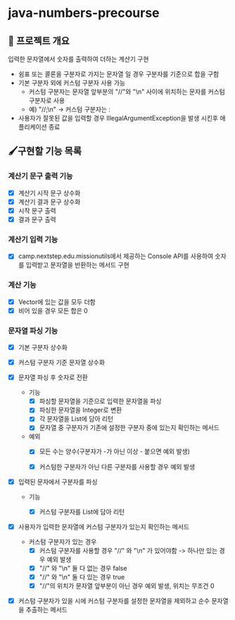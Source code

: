 # java-numbers-precourse

## 💪 프로젝트 개요

입력한 문자열에서 숫자를 출력하여 더하는 계산기 구현

- 쉼표 또는 콜론을 구분자로 가지는 문자열 일 경우 구분자를 기준으로 합을 구함
- 기본 구분자 외에 커스텀 구분자 사용 가능
    - 커스텀 구분자는 문자열 앞부분의 "//"와 "\n" 사이에 위치하는 문자를 커스텀 구분자로 사용
    - 예) "//;\n" -> 커스텀 구분자는 :
- 사용자가 잘못된 값을 입력할 경우 IllegalArgumentException을 발생 시킨후 애플리케이션 종료

## 🖌️구현할 기능 목록

### 계산기 문구 출력 기능

- [X] 계산기 시작 문구 상수화
- [X] 계산기 결과 문구 상수화
- [X] 시작 문구 출력
- [X] 결과 문구 출력

### 계산기 입력 기능

- [X] camp.nextstep.edu.missionutils에서 제공하는 Console API를 사용하여 숫자를 입력받고 문자열을 반환하는 메서드 구현

### 계산 기능

- [X] Vector<Integer>에 있는 값을 모두 더함
- [X] 비어 있을 경우 모든 합은 0

### 문자열 파싱 기능

- [X] 기본 구분자 상수화

- [X] 커스텀 구분자 기준 문자열 상수화

- [X] 문자열 파싱 후 숫자로 전환
    - 기능
        - [X] 파싱할 문자열을 기준으로 입력한 문자열을 파싱
        - [X] 파싱한 문자열을 Integer로 변환
        - [X] 각 문자열을 List<Integer>에 담아 리턴
        - [X] 문자열 중 구분자가 기존에 설정한 구분자 중에 있는지 확인하는 메서드
    - 예외
        - [X] 모든 수는 양수(구분자가 -가 아닌 이상 - 붙으면 예외 발생)
        - [X] 커스텀한 구분자가 아닌 다른 구분자를 사용할 경우 예외 발생


- [X] 입력된 문자에서 구분자를 파싱
    - 기능
        - [X] 커스텀 구분자를 List<Character>에 담아 리턴


- [X] 사용자가 입력한 문자열에 커스텀 구분자가 있는지 확인하는 메서드
    - 커스텀 구분자가 있는 경우
        - [X] 커스텀 구분자를 사용할 경우 "//" 와 "\n" 가 있어야함 -> 하나만 있는 경우 예외 발생
        - [X] "//" 와 "\n" 둘 다 없는 경우 false
        - [X] "//" 와 "\n" 둘 다 있는 경우 true
        - [X] "//"의 위치가 문자열 앞부분이 아닌 경우 예외 발생, 위치는 무조건 0

- [X] 커스텀 구분자가 있을 시에 커스텀 구분자를 설정한 문자열을 제외하고 순수 문자열을 추출하는 메서드